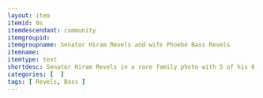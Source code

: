 ```yaml
---
layout: item
itemid: 0s
itemdescendant: community
itemgroupid: 
itemgroupname: Senator Hiram Revels and wife Phoebe Bass Revels 
itemname: 
itemtype: text
shortdesc: Senator Hiram Revels in a rare family photo with 5 of his 6 daughters. His wife, Phoebe Bass-Revels, seated right of him is a Longtown native.
categories: [  ]
tags: [ Revels, Bass ]
---
```








